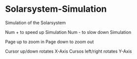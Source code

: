 # Solarsystem-Simulation
Simulation of the Solarsystem

Num + to speed up Simulation
Num - to slow down Simulation

Page up to zoom in
Page down to zoom out

Cursor up/down rotates X-Axis
Cursos left/right rotates Y-Axis

